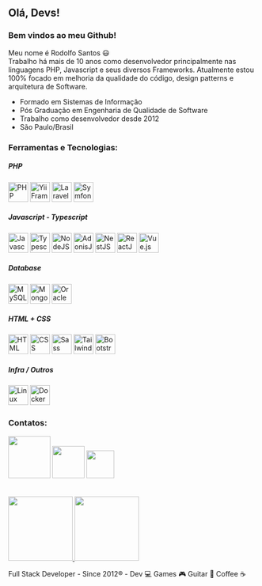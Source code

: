## Olá, Devs!
### Bem vindos ao meu Github!

Meu nome é Rodolfo Santos 😃 <br>
Trabalho há mais de 10 anos como desenvolvedor principalmente nas linguagens PHP, Javascript e seus diversos Frameworks.
Atualmente estou 100% focado em melhoria da qualidade do código, design patterns e arquitetura de Software.

- Formado em Sistemas de Informação
- Pós Graduação em Engenharia de Qualidade de Software
- Trabalho como desenvolvedor desde 2012 
- São Paulo/Brasil 

### Ferramentas e Tecnologias:

##### PHP

<div>
<img src="https://cdn.jsdelivr.net/gh/devicons/devicon/icons/php/php-plain.svg" width="40" height="40" title="PHP" />
<img src="https://cdn.jsdelivr.net/gh/devicons/devicon/icons/yii/yii-original-wordmark.svg" width="40" height="40" title="Yii Framework" />
<img src="https://cdn.jsdelivr.net/gh/devicons/devicon@latest/icons/laravel/laravel-original.svg" width="40" height="40" title="Laravel" />
<img src="https://cdn.jsdelivr.net/gh/devicons/devicon/icons/symfony/symfony-original-wordmark.svg" width="40" height="40" title="Symfony" />
</div>       


##### Javascript - Typescript

<div>
<img src="https://cdn.jsdelivr.net/gh/devicons/devicon/icons/javascript/javascript-original.svg" width="40" height="40" title="Javascript" />
<img src="https://cdn.jsdelivr.net/gh/devicons/devicon/icons/typescript/typescript-original.svg" width="40" height="40" title="Typescript" />      
<img src="https://cdn.jsdelivr.net/gh/devicons/devicon/icons/nodejs/nodejs-original-wordmark.svg" width="40" height="40" title="NodeJS" />    
<img src="https://cdn.jsdelivr.net/gh/devicons/devicon/icons/adonisjs/adonisjs-original.svg" width="40" height="40" title="AdonisJS" />
<img src="https://cdn.jsdelivr.net/gh/devicons/devicon/icons/nestjs/nestjs-plain-wordmark.svg" width="40" height="40" title="NestJS" />
<img src="https://cdn.jsdelivr.net/gh/devicons/devicon/icons/react/react-original.svg" width="40" height="40" title="ReactJS" />
<img src="https://cdn.jsdelivr.net/gh/devicons/devicon/icons/vuejs/vuejs-original-wordmark.svg" width="40" height="40" title="Vue.js" />
</div>
          
##### Database

<div>
<img src="https://cdn.jsdelivr.net/gh/devicons/devicon/icons/mysql/mysql-original-wordmark.svg" width="40" height="40" title="MySQL" />
<img src="https://cdn.jsdelivr.net/gh/devicons/devicon/icons/mongodb/mongodb-plain-wordmark.svg" width="40" height="40" title="MongoDB" />
<img src="https://cdn.jsdelivr.net/gh/devicons/devicon/icons/oracle/oracle-original.svg" width="40" height="40" title="Oracle" />
</div>

##### HTML + CSS

<div>
<img src="https://cdn.jsdelivr.net/gh/devicons/devicon/icons/html5/html5-original-wordmark.svg" width="40" height="40" title="HTML" />
<img src="https://cdn.jsdelivr.net/gh/devicons/devicon/icons/css3/css3-original-wordmark.svg" width="40" height="40" title="CSS" />
<img src="https://cdn.jsdelivr.net/gh/devicons/devicon/icons/sass/sass-original.svg" width="40" height="40" title="Sass" />
<img src="https://cdn.jsdelivr.net/gh/devicons/devicon/icons/tailwindcss/tailwindcss-original-wordmark.svg" width="40" height="40" title="Tailwind" />
<img src="https://cdn.jsdelivr.net/gh/devicons/devicon/icons/bootstrap/bootstrap-original-wordmark.svg" width="40" height="40" title="Bootstrap" />
</div>

##### Infra / Outros

<div>
<img src="https://cdn.jsdelivr.net/gh/devicons/devicon/icons/linux/linux-original.svg" width="40" height="40" title="Linux" />
<img src="https://cdn.jsdelivr.net/gh/devicons/devicon/icons/docker/docker-plain-wordmark.svg" width="40" height="40" title="Docker" />
</div>


### Contatos:

<div>
<a href="https://www.linkedin.com/in/rodolfosantos23" target="_blank"><img src="https://img.shields.io/badge/-LinkedIn-%230077B5?style=for-the-badge&logo=linkedin&logoColor=white" width='85'></a>
<a href="mailto:rodolfosantos23@gmail.com"><img src="https://img.shields.io/badge/Gmail-D14836?style=for-the-badge&logo=gmail&logoColor=white" target="_blank" width='65'></a>
<a href="https://rodolfosantos.com.br" target="_blank"><img src="https://img.shields.io/badge/-site-61DAFB?logo=serverfault&logoColor=white&style=for-the-badge" width='56'></a>
</div>


<div>&nbsp;</div>
<div>&nbsp;</div>


<div>
<a href="https://github.com/rodolfosantos23"><img height="130em" src="https://github-readme-stats.vercel.app/api/top-langs/?username=rodolfosantos23&layout=compact&langs_count=7&theme=dracula"/>
<img height="130em" src="https://github-readme-stats.vercel.app/api?username=rodolfosantos23&show_icons=true&theme=dracula&include_all_commits=true&count_private=true"/></a>
</div>


Full Stack Developer - Since 2012® - Dev 💻 Games 🎮 Guitar 🎸 Coffee ☕

